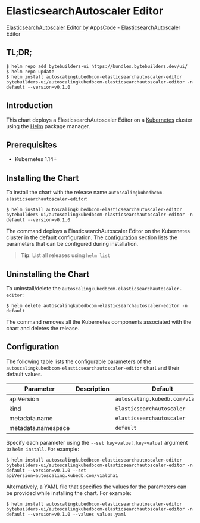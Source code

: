# ElasticsearchAutoscaler Editor

[ElasticsearchAutoscaler Editor by AppsCode](https://byte.builders) - ElasticsearchAutoscaler Editor

## TL;DR;

```console
$ helm repo add bytebuilders-ui https://bundles.bytebuilders.dev/ui/
$ helm repo update
$ helm install autoscalingkubedbcom-elasticsearchautoscaler-editor bytebuilders-ui/autoscalingkubedbcom-elasticsearchautoscaler-editor -n default --version=v0.1.0
```

## Introduction

This chart deploys a ElasticsearchAutoscaler Editor on a [Kubernetes](http://kubernetes.io) cluster using the [Helm](https://helm.sh) package manager.

## Prerequisites

- Kubernetes 1.14+

## Installing the Chart

To install the chart with the release name `autoscalingkubedbcom-elasticsearchautoscaler-editor`:

```console
$ helm install autoscalingkubedbcom-elasticsearchautoscaler-editor bytebuilders-ui/autoscalingkubedbcom-elasticsearchautoscaler-editor -n default --version=v0.1.0
```

The command deploys a ElasticsearchAutoscaler Editor on the Kubernetes cluster in the default configuration. The [configuration](#configuration) section lists the parameters that can be configured during installation.

> **Tip**: List all releases using `helm list`

## Uninstalling the Chart

To uninstall/delete the `autoscalingkubedbcom-elasticsearchautoscaler-editor`:

```console
$ helm delete autoscalingkubedbcom-elasticsearchautoscaler-editor -n default
```

The command removes all the Kubernetes components associated with the chart and deletes the release.

## Configuration

The following table lists the configurable parameters of the `autoscalingkubedbcom-elasticsearchautoscaler-editor` chart and their default values.

|     Parameter      | Description |              Default              |
|--------------------|-------------|-----------------------------------|
| apiVersion         |             | `autoscaling.kubedb.com/v1alpha1` |
| kind               |             | `ElasticsearchAutoscaler`         |
| metadata.name      |             | `elasticsearchautoscaler`         |
| metadata.namespace |             | `default`                         |


Specify each parameter using the `--set key=value[,key=value]` argument to `helm install`. For example:

```console
$ helm install autoscalingkubedbcom-elasticsearchautoscaler-editor bytebuilders-ui/autoscalingkubedbcom-elasticsearchautoscaler-editor -n default --version=v0.1.0 --set apiVersion=autoscaling.kubedb.com/v1alpha1
```

Alternatively, a YAML file that specifies the values for the parameters can be provided while
installing the chart. For example:

```console
$ helm install autoscalingkubedbcom-elasticsearchautoscaler-editor bytebuilders-ui/autoscalingkubedbcom-elasticsearchautoscaler-editor -n default --version=v0.1.0 --values values.yaml
```
